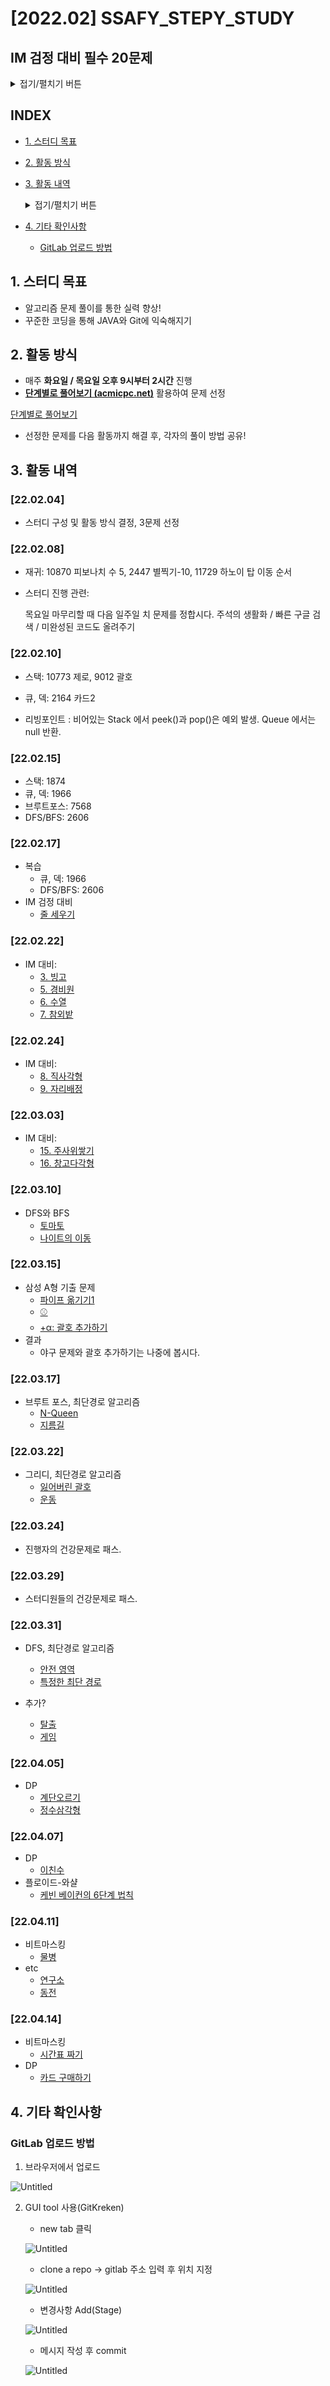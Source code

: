 # [2022.02] SSAFY_STEPY_STUDY

## IM 검정 대비 필수 20문제

<details>
<summary>접기/펼치기 버튼</summary>
<div>

1. [일곱 난쟁이](https://www.acmicpc.net/problem/2309)
1. [줄 세우기](https://www.acmicpc.net/problem/2605)
1. [빙고](https://www.acmicpc.net/problem/2578)
1. [색종이](https://www.acmicpc.net/problem/2563)
1. [경비원](https://www.acmicpc.net/problem/2564)
1. [수열](https://www.acmicpc.net/problem/2491)
1. [참외밭](https://www.acmicpc.net/problem/2477)
1. [직사각형](https://www.acmicpc.net/problem/2527)
1. [자리배정](https://www.acmicpc.net/problem/10157)
1. [개미](https://www.acmicpc.net/problem/10158)
1. [직사각형 네개의 합집합의 면적 구하기](https://www.acmicpc.net/problem/2669)
1. [수 이어가기](https://www.acmicpc.net/problem/2635)
1. [스위치 켜고 끄기](https://www.acmicpc.net/problem/1244)
1. [종이자르기](https://www.acmicpc.net/problem/2628)
1. [주사위쌓기](https://www.acmicpc.net/problem/2116)
1. [창고 다각형](https://www.acmicpc.net/problem/2304)
1. [수열](https://www.acmicpc.net/problem/2559)
1. [색종이](https://www.acmicpc.net/problem/10163)
1. [방 배정](https://www.acmicpc.net/problem/13300)
1. [딱지놀이](https://www.acmicpc.net/problem/14696)

</div>
</details>



## INDEX
- [1. 스터디 목표](#1-스터디-목표)
- [2. 활동 방식](#2-활동-방식)
- [3. 활동 내역](#3-활동-내역)
  <details>
  <summary>접기/펼치기 버튼</summary>
  <div>

  * [[22.02.04]](#anchor-220204)
  * [[22.02.08]](#anchor-220208)
  * [[22.02.10]](#anchor-220210)
  * [[22.02.15]](#anchor-220215)
  * [[22.02.17]](#anchor-220217)
  * [[22.02.22]](#anchor-220222)
  * [[22.02.24]](#anchor-220224)
  * [[22.03.03]](#anchor-220303)
  * [[22.03.10]](#anchor-220310)
  * [[22.03.15]](#anchor-220315)
  * [[22.03.17]](#anchor-220317)
  * [[22.03.22]](#anchor-220322)
  * [[22.03.24]](#anchor-220324)
  * [[22.03.29]](#anchor-220329)
  * [[22.03.31]](#anchor-220331)
  * [[22.04.05]](#anchor-220405)
  * [[22.04.07]](#anchor-220407)
  * [[22.04.11]](#anchor-220411)
  * [[22.04.14]](#anchor-220414)

  </div>
  </details>
- [4. 기타 확인사항](#4-기타-확인사항)
  * [GitLab 업로드 방법](#gitlab-업로드-방법)


## 1. 스터디 목표

- 알고리즘 문제 풀이를 통한 실력 향상!
- 꾸준한 코딩을 통해 JAVA와 Git에 익숙해지기

## 2. 활동 방식

- 매주 **화요일 / 목요일 오후 9시부터 2시간** 진행
- [**단계별로 풀어보기 (acmicpc.net)**](https://www.acmicpc.net/step)  활용하여 문제 선정

[단계별로 풀어보기](https://www.acmicpc.net/step)

- 선정한 문제를 다음 활동까지 해결 후, 각자의 풀이 방법 공유!

## 3. 활동 내역

### [22.02.04]

- 스터디 구성 및 활동 방식 결정, 3문제 선정

### [22.02.08]

- 재귀: 10870 피보나치 수 5, 2447 별찍기-10, 11729 하노이 탑 이동 순서

- 스터디 진행 관련: 

  목요일 마무리할 때 다음 일주일 치 문제를 정합시다. 
  주석의 생활화 / 빠른 구글 검색 / 미완성된 코드도 올려주기

### [22.02.10]

- 스택: 10773 제로, 9012 괄호
- 큐, 덱: 2164 카드2

- 리빙포인트 : 비어있는 Stack 에서 peek()과 pop()은 예외 발생. Queue 에서는 null 반환.

### [22.02.15]

- 스택: 1874
- 큐, 덱: 1966
- 브루트포스: 7568
- DFS/BFS: 2606

### [22.02.17]

- 복습
  - 큐, 덱: 1966
  - DFS/BFS: 2606
- IM 검정 대비
  - [줄 세우기](https://www.acmicpc.net/problem/2605)

### [22.02.22]

- IM 대비:
  - [3. 빙고](https://www.acmicpc.net/problem/2578)
  - [5. 경비원](https://www.acmicpc.net/problem/2564)
  - [6. 수열](https://www.acmicpc.net/problem/2491)
  - [7. 참외밭](https://www.acmicpc.net/problem/2477)

### [22.02.24]

- IM 대비:
  - [8. 직사각형](https://www.acmicpc.net/problem/2527)
  - [9. 자리배정](https://www.acmicpc.net/problem/10157)



### [22.03.03]

- IM 대비:
  - [15. 주사위쌓기](https://www.acmicpc.net/problem/2116)
  - [16. 창고다각형](https://www.acmicpc.net/problem/2304)



### [22.03.10]

- DFS와 BFS
  - [토마토](https://www.acmicpc.net/problem/7569)
  - [나이트의 이동](https://www.acmicpc.net/problem/7562)


### [22.03.15]

- 삼성 A형 기출 문제
  - [파이프 옮기기1](https://www.acmicpc.net/problem/17070)
  - [⚾](https://www.acmicpc.net/problem/17281)
  - [+α: 괄호 추가하기](https://www.acmicpc.net/problem/16637)
- 결과
  - 야구 문제와 괄호 추가하기는 나중에 봅시다.

### [22.03.17]

- 브루트 포스, 최단경로 알고리즘
  - [N-Queen](https://www.acmicpc.net/problem/9663)
  - [지름길](https://www.acmicpc.net/problem/1446)


### [22.03.22]

- 그리디, 최단경로 알고리즘
  - [잃어버린 괄호](https://www.acmicpc.net/problem/1541)
  - [운동](https://www.acmicpc.net/problem/1956)

### [22.03.24]

- 진행자의 건강문제로 패스.

### [22.03.29]

- 스터디원들의 건강문제로 패스.
### [22.03.31]

- DFS, 최단경로 알고리즘
  - [안전 영역](https://www.acmicpc.net/problem/2468)
  - [특정한 최단 경로](https://www.acmicpc.net/problem/1504)

- 추가?
  - [탈출](https://www.acmicpc.net/problem/3055)
  - [게임](https://www.acmicpc.net/problem/1103)


### [22.04.05]
- DP
  - [계단오르기](https://www.acmicpc.net/problem/2579)
  - [정수삼각형](https://www.acmicpc.net/problem/1932)

### [22.04.07]
- DP
  - [이친수](https://www.acmicpc.net/problem/2193)
- 플로이드-와샬
  - [케빈 베이컨의 6단계 법칙](https://www.acmicpc.net/problem/1389)

### [22.04.11]
- 비트마스킹
  - [물병](https://www.acmicpc.net/problem/1052)
- etc
  - [연구소](https://www.acmicpc.net/problem/14502)
  - [동전](https://www.acmicpc.net/problem/2293)

### [22.04.14]
- 비트마스킹
  - [시간표 짜기](https://www.acmicpc.net/problem/14569)
- DP
  - [카드 구매하기](https://www.acmicpc.net/problem/11052)


## 4. 기타 확인사항

### GitLab 업로드 방법

1. 브라우저에서 업로드

![Untitled](README/Untitled.png)

2. GUI tool 사용(GitKreken)
    - new tab 클릭
    
    ![Untitled](README/Untitled%201.png)
    
    - clone a repo → gitlab 주소 입력 후 위치 지정
    
    ![Untitled](README/Untitled%202.png)
    
    - 변경사항 Add(Stage)
    
    ![Untitled](README/Untitled%203.png)
    
    - 메시지 작성 후 commit
    
    ![Untitled](README/Untitled%204.png)
